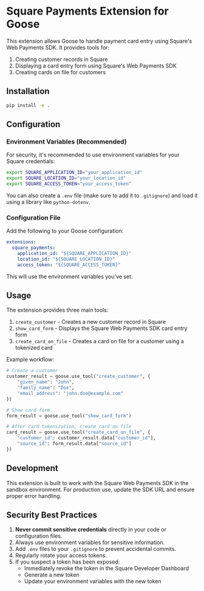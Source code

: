 # Square Payments Extension for Goose

This extension allows Goose to handle payment card entry using Square's Web Payments SDK. It provides tools for:

1. Creating customer records in Square
2. Displaying a card entry form using Square's Web Payments SDK
3. Creating cards on file for customers

## Installation

```bash
pip install -e .
```

## Configuration

### Environment Variables (Recommended)

For security, it's recommended to use environment variables for your Square credentials:

```bash
export SQUARE_APPLICATION_ID="your_application_id"
export SQUARE_LOCATION_ID="your_location_id"
export SQUARE_ACCESS_TOKEN="your_access_token"
```

You can also create a `.env` file (make sure to add it to `.gitignore`) and load it using a library like `python-dotenv`.

### Configuration File

Add the following to your Goose configuration:

```yaml
extensions:
  square_payments:
    application_id: "${SQUARE_APPLICATION_ID}"
    location_id: "${SQUARE_LOCATION_ID}"
    access_token: "${SQUARE_ACCESS_TOKEN}"
```

This will use the environment variables you've set.

## Usage

The extension provides three main tools:

1. `create_customer` - Creates a new customer record in Square
2. `show_card_form` - Displays the Square Web Payments SDK card entry form
3. `create_card_on_file` - Creates a card on file for a customer using a tokenized card

Example workflow:

```python
# Create a customer
customer_result = goose.use_tool("create_customer", {
    "given_name": "John",
    "family_name": "Doe",
    "email_address": "john.doe@example.com"
})

# Show card form
form_result = goose.use_tool("show_card_form")

# After card tokenization, create card on file
card_result = goose.use_tool("create_card_on_file", {
    "customer_id": customer_result.data["customer_id"],
    "source_id": form_result.data["source_id"]
})
```

## Development

This extension is built to work with the Square Web Payments SDK in the sandbox environment. For production use, update the SDK URL and ensure proper error handling.

## Security Best Practices

1. **Never commit sensitive credentials** directly in your code or configuration files.
2. Always use environment variables for sensitive information.
3. Add `.env` files to your `.gitignore` to prevent accidental commits.
4. Regularly rotate your access tokens.
5. If you suspect a token has been exposed:
   - Immediately revoke the token in the Square Developer Dashboard
   - Generate a new token
   - Update your environment variables with the new token